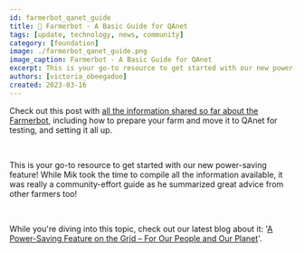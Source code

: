 ```yaml
---
id: farmerbot_qanet_guide
title: 🤖 Farmerbot - A Basic Guide for QAnet
tags: [update, technology, news, community]
category: [foundation]
image: ./farmerbot_qanet_guide.png
image_caption: Farmerbot - A Basic Guide for QAnet
excerpt: This is your go-to resource to get started with our new power-saving feature!
authors: [victoria_obeegadoo]
created: 2023-03-16
---
```


Check out this post with [all the information shared so far about the Farmerbot](https://forum.threefold.io/t/farmerbot-basic-guide-for-qa-net/3845), including how to prepare your farm and move it to QAnet for testing, and setting it all up.

<br/>

This is your go-to resource to get started with our new power-saving feature! While Mik took the time to compile all the information available, it was really a community-effort guide as he summarized great advice from other farmers too!

<br/>

While you're diving into this topic, check out our latest blog about it: '[A Power-Saving Feature on the Grid – For Our People and Our Planet](https://www.threefold.io/blog/power-saving/)'.